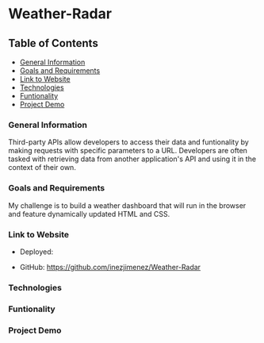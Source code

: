 # Weather-Radar

## Table of Contents

* [General Information](#General-Information)
* [Goals and Requirements](#Goals-andRequirements)
* [Link to Website](#Link-to-Website)
* [Technologies](#Technologies)
* [Funtionality](#Funtionality)
* [Project Demo](#Project-Demo)

### General Information

Third-party APIs allow developers to access their data and funtionality by making requests with specific parameters to a URL. Developers are often tasked with retrieving data from another application's API and using it in the context of their own.

### Goals and Requirements

My challenge is to build a weather dashboard that will run in the browser and feature dynamically updated HTML and CSS. 

### Link to Website

* Deployed:

* GitHub: https://github.com/inezjimenez/Weather-Radar

### Technologies

### Funtionality

### Project Demo